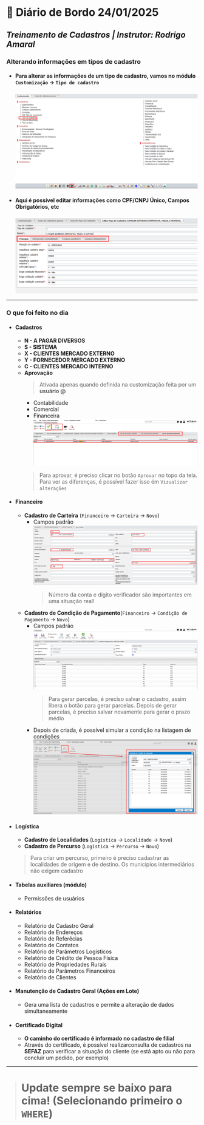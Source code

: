 # 📌 **Diário de Bordo 24/01/2025**
## *Treinamento de Cadastros | Instrutor: Rodrigo Amaral*

### Alterando informações em tipos de cadastro

- #### Para alterar as informações de um tipo de cadastro, vamos no módulo `Customização` -> `Tipo de cadastro`
    ![imagem_6](../imagens/imagem_6.png)

- #### Aqui é possível editar informações como CPF/CNPJ Único, Campos Obrigatórios, etc
    ![imagem_7](../imagens/imagem_7.png)

---

### O que foi feito no dia

- #### Cadastros
    - **N - A PAGAR DIVERSOS**
    - **S - SISTEMA**
    - **X - CLIENTES MERCADO EXTERNO**
    - **Y - FORNECEDOR MERCADO EXTERNO**
    - **C - CLIENTES MERCADO INTERNO**
    - **Aprovação**
        > Ativada apenas quando definida na customização feita por um **usuário @**
        - Contabilidade
        - Comercial
        - Financeira
        ![imagem_11](../imagens/imagem_11.png)
        > Para aprovar, é preciso clicar no botão `Aprovar` no topo da tela. Para ver as diferenças, é possível fazer isso ém `Vizualizar alterações`
    

- #### Financeiro
    - **Cadastro de Carteira** (`Financeiro` -> `Carteira` -> `Novo`)
        - Campos padrão
            ![imagem_8](../imagens/imagem_8.png)
            > Número da conta e dígito verificador são importantes em uma situação real!
    - **Cadastro de Condição de Pagamento**(`Financeiro` -> `Condição de Pagamento` -> `Novo`)
        - Campos padrão
            ![imagem_9](../imagens/imagem_9.png)
            > Para gerar parcelas, é preciso salvar o cadastro, assim libera o botão para gerar parcelas. Depois de gerar parcelas, é preciso salvar novamente para gerar o prazo médio
        - Depois de criada, é possível simular a condição na listagem de condições
            ![imagem_10](../imagens/imagem_10.png)

- #### Logística
    - **Cadastro de Localidades** (`Logística` -> `Localidade` -> `Novo`)
    - **Cadastro de Percurso** (`Logística` -> `Percurso` -> `Novo`)
    > Para criar um percurso, primeiro é preciso cadastrar as localidades de origem e de destino. Os municípios intermediários não exigem cadastro

- #### Tabelas auxiliares (módulo)
    - Permissões de usuários

- #### Relatórios
    - Relatório de Cadastro Geral
    - Relatório de Endereços
    - Relatório de Referêcias
    - Relatório de Contatos
    - Relatório de Parâmetros Logísticos
    - Relatório de Crédito de Pessoa Física
    - Relatório de Propriedades Rurais
    - Relatório de Parâmetros Financeiros
    - Relatório de Clientes

- #### Manutenção de Cadastro Geral (Ações em Lote)
    - Gera uma lista de cadastros e permite a alteração de dados simultaneamente

- #### Certificado Digital
    - **O caminho do certificado é informado no cadastro de filial**
    - Através do certificado, é possível realizarconsulta de cadastros na **SEFAZ** para verificar a situação do cliente (se está apto ou não para concluir um pedido, por exemplo)

---

> # Update sempre se baixo para cima! (Selecionando primeiro o **`WHERE`**)